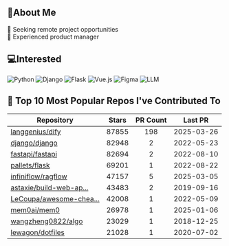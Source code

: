 ## 💫About Me 
👯 Seeking remote project opportunities   
🌱 Experienced product manager

## 💻Interested
![Python](https://img.shields.io/badge/python-3670A0?style=for-the-badge&logo=python&logoColor=ffdd54) ![Django](https://img.shields.io/badge/django-%23092E20.svg?style=for-the-badge&logo=django&logoColor=white) ![Flask](https://img.shields.io/badge/flask-%23000.svg?style=for-the-badge&logo=flask&logoColor=white) ![Vue.js](https://img.shields.io/badge/vuejs-%2335495e.svg?style=for-the-badge&logo=vuedotjs&logoColor=%234FC08D)  ![Figma](https://img.shields.io/badge/figma-%23F24E1E.svg?style=for-the-badge&logo=figma&logoColor=white) ![LLM](https://img.shields.io/badge/LLM-%23412991.svg?style=for-the-badge&logo=openai&logoColor=white)

## 🌟 Top 10 Most Popular Repos I've Contributed To

| Repository | Stars | PR Count | Last PR |
|-----|:---:|:---:|:---:|
| [langgenius/dify](https://github.com/langgenius/dify) | 87855 | 198 | 2025-03-26 |
| [django/django](https://github.com/django/django) | 82948 | 2 | 2022-05-23 |
| [fastapi/fastapi](https://github.com/fastapi/fastapi) | 82694 | 2 | 2022-08-10 |
| [pallets/flask](https://github.com/pallets/flask) | 69201 | 1 | 2022-08-22 |
| [infiniflow/ragflow](https://github.com/infiniflow/ragflow) | 47157 | 5 | 2025-03-05 |
| [astaxie/build-web-ap...](https://github.com/astaxie/build-web-application-with-golang) | 43483 | 2 | 2019-09-16 |
| [LeCoupa/awesome-chea...](https://github.com/LeCoupa/awesome-cheatsheets) | 42008 | 1 | 2022-05-09 |
| [mem0ai/mem0](https://github.com/mem0ai/mem0) | 26978 | 1 | 2025-01-06 |
| [wangzheng0822/algo](https://github.com/wangzheng0822/algo) | 23029 | 1 | 2018-12-25 |
| [lewagon/dotfiles](https://github.com/lewagon/dotfiles) | 21028 | 1 | 2020-07-02 |

